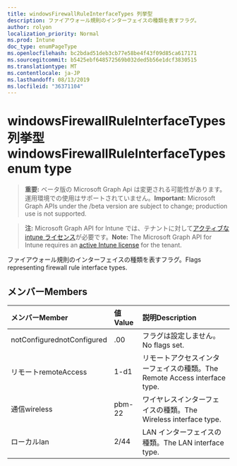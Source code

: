 ```yaml
---
title: windowsFirewallRuleInterfaceTypes 列挙型
description: ファイアウォール規則のインターフェイスの種類を表すフラグ。
author: rolyon
localization_priority: Normal
ms.prod: Intune
doc_type: enumPageType
ms.openlocfilehash: bc2bdad51deb3cb77e58be4f43f09d85ca617171
ms.sourcegitcommit: b5425ebf648572569b032ded5b56e1dcf3830515
ms.translationtype: MT
ms.contentlocale: ja-JP
ms.lasthandoff: 08/13/2019
ms.locfileid: "36371104"
---
```

# <a name="windowsfirewallruleinterfacetypes-enum-type"></a><span data-ttu-id="84daf-103">windowsFirewallRuleInterfaceTypes 列挙型</span><span class="sxs-lookup"><span data-stu-id="84daf-103">windowsFirewallRuleInterfaceTypes enum type</span></span>

> <span data-ttu-id="84daf-104">**重要:** ベータ版の Microsoft Graph Api は変更される可能性があります。運用環境での使用はサポートされていません。</span><span class="sxs-lookup"><span data-stu-id="84daf-104">**Important:** Microsoft Graph APIs under the /beta version are subject to change; production use is not supported.</span></span>

> <span data-ttu-id="84daf-105">**注:** Microsoft Graph API for Intune では、テナントに対して[アクティブな intune ライセンス](https://go.microsoft.com/fwlink/?linkid=839381)が必要です。</span><span class="sxs-lookup"><span data-stu-id="84daf-105">**Note:** The Microsoft Graph API for Intune requires an [active Intune license](https://go.microsoft.com/fwlink/?linkid=839381) for the tenant.</span></span>

<span data-ttu-id="84daf-106">ファイアウォール規則のインターフェイスの種類を表すフラグ。</span><span class="sxs-lookup"><span data-stu-id="84daf-106">Flags representing firewall rule interface types.</span></span>

## <a name="members"></a><span data-ttu-id="84daf-107">メンバー</span><span class="sxs-lookup"><span data-stu-id="84daf-107">Members</span></span>
|<span data-ttu-id="84daf-108">メンバー</span><span class="sxs-lookup"><span data-stu-id="84daf-108">Member</span></span>|<span data-ttu-id="84daf-109">値</span><span class="sxs-lookup"><span data-stu-id="84daf-109">Value</span></span>|<span data-ttu-id="84daf-110">説明</span><span class="sxs-lookup"><span data-stu-id="84daf-110">Description</span></span>|
|:---|:---|:---|
|<span data-ttu-id="84daf-111">notConfigured</span><span class="sxs-lookup"><span data-stu-id="84daf-111">notConfigured</span></span>|<span data-ttu-id="84daf-112">.0</span><span class="sxs-lookup"><span data-stu-id="84daf-112">0</span></span>|<span data-ttu-id="84daf-113">フラグは設定しません。</span><span class="sxs-lookup"><span data-stu-id="84daf-113">No flags set.</span></span>|
|<span data-ttu-id="84daf-114">リモート</span><span class="sxs-lookup"><span data-stu-id="84daf-114">remoteAccess</span></span>|<span data-ttu-id="84daf-115">1-d</span><span class="sxs-lookup"><span data-stu-id="84daf-115">1</span></span>|<span data-ttu-id="84daf-116">リモートアクセスインターフェイスの種類。</span><span class="sxs-lookup"><span data-stu-id="84daf-116">The Remote Access interface type.</span></span>|
|<span data-ttu-id="84daf-117">通信</span><span class="sxs-lookup"><span data-stu-id="84daf-117">wireless</span></span>|<span data-ttu-id="84daf-118">pbm-2</span><span class="sxs-lookup"><span data-stu-id="84daf-118">2</span></span>|<span data-ttu-id="84daf-119">ワイヤレスインターフェイスの種類。</span><span class="sxs-lookup"><span data-stu-id="84daf-119">The Wireless interface type.</span></span>|
|<span data-ttu-id="84daf-120">ローカル</span><span class="sxs-lookup"><span data-stu-id="84daf-120">lan</span></span>|<span data-ttu-id="84daf-121">2/4</span><span class="sxs-lookup"><span data-stu-id="84daf-121">4</span></span>|<span data-ttu-id="84daf-122">LAN インターフェイスの種類。</span><span class="sxs-lookup"><span data-stu-id="84daf-122">The LAN interface type.</span></span>|



